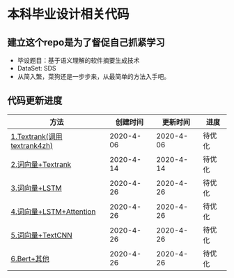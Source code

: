 # 本科毕业设计相关代码

## 建立这个repo是为了督促自己抓紧学习
* 毕设题目：基于语义理解的软件摘要生成技术
* DataSet: SDS
* 从简入繁，菜狗还是一步步来，从最简单的方法入手吧。

## 代码更新进度
| 方法 | 创建时间 | 更新时间 | 进度 |
| - | - | - | - |
| [1.Textrank(调用textrank4zh)](textrank/) | 2020-4-06 | 2020-4-06 | 待优化 |
| [2.词向量+Textrank](词向量+textrank/) | 2020-4-14 | 2020-4-14 | 待优化 |
| [3.词向量+LSTM](Others/) | 2020-4-26 | 2020-4-26 | 待优化 |
| [4.词向量+LSTM+Attention](Others/) | 2020-4-26 | 2020-4-26 | 待优化 |
| [5.词向量+TextCNN](Others/) | 2020-4-26 | 2020-4-26 | 待优化 |
| [6.Bert+其他](Bert/) | 2020-4-26 | 2020-4-26 | 待优化 |

